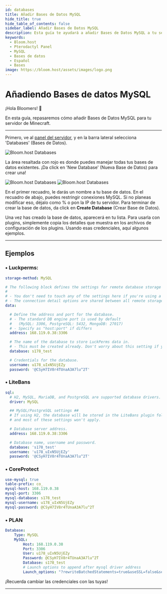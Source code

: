 ```yaml
---
id: databases
title: Añadir Bases de Datos MySQL
hide_title: true
hide_table_of_contents: false
sidebar_label: Añadir Bases de Datos MySQL
description: Esta guía te ayudará a añadir Bases de Datos MySQL a tu servidor
keywords:
  - Bloom.host
  - Pterodactyl Panel
  - MySQL
  - Bases de datos
  - Español
  - Bases
image: https://bloom.host/assets/images/logo.png
---
```


# Añadiendo Bases de datos MySQL

¡Hola Bloomers! 👋

En esta guía, repasaremos cómo añadir Bases de Datos MySQL para tu servidor de Minecraft.

---

Primero, ve al [panel del servidor](https://mc.bloom.host/), y en la barra lateral selecciona 'Databases' (Bases de Datos).


![Bloom.host Databases](../../../../../../../static/img/databases/databases1.png)

La área resaltada con rojo es donde puedes manejar todas tus bases de datos existentes. ¡Da click en 'New Database' (Nueva Base de Datos) para crear una!

![Bloom.host Databases](../../../../../../../static/img/databases/databases2.png)
![Bloom.host Databases](../../../../../../../static/img/databases/databases3.png)

En el primer recuadro, le darás un nombre a tu base de datos. En el recuadro de abajo, puedes restringir conexiones MySQL. Si no planeas modificar eso, déjalo como % o pon la IP de tu servidor. Para terminar de crear la base de datos, da click en **Create Database** (Crear Base de Datos).

Una vez has creado la base de datos, aparecerá en tu lista. Para usarla con plugins, simplemente copia los detalles que muestra en los archivos de configuración de los plugins. Usando esas credenciales, aquí algunos ejemplos.

---

## Ejemplos
### • Luckperms:
```YAML
storage-method: MySQL

# The following block defines the settings for remote database storage methods.
#
# - You don't need to touch any of the settings here if you're using a local storage method!
# - The connection detail options are shared between all remote storage types.
data:

  # Define the address and port for the database.
  # - The standard DB engine port is used by default
  #   (MySQL: 3306, PostgreSQL: 5432, MongoDB: 27017)
  # - Specify as "host:port" if differs
  address: 168.119.0.38:3306

  # The name of the database to store LuckPerms data in.
  # - This must be created already. Don't worry about this setting if you're using MongoDB.
  database: s178_test

  # Credentials for the database.
  username: u178_uIxN5UjEZy
  password: '@CSyH7IV8r4TUnaA3A7lu^2T'
```
### • LiteBans
```YAML
sql:
  # H2, MySQL, MariaDB, and PostgreSQL are supported database drivers.
  driver: MySQL

  ## MySQL/PostgreSQL settings ##
  # If using H2, the database will be stored in the LiteBans plugin folder,
  # and most of these settings won't apply.

  # Database server address.
  address: 168.119.0.38:3306

  # Database name, username and password.
  database: 's178_test'
  username: 'u178_uIxN5UjEZy'
  password: '@CSyH7IV8r4TUnaA3A7lu^2T'
```
### • CoreProtect
```YAML
use-mysql: true
table-prefix: co_
mysql-host: 168.119.0.38
mysql-port: 3306
mysql-database: s178_test
mysql-username: u178_uIxN5UjEZy
mysql-password: @CSyH7IV8r4TUnaA3A7lu^2T
```
### • PLAN
```YAML
Database:
    Type: MySQL
    MySQL:
        Host: 168.119.0.38
        Port: 3306
        User: u178_uIxN5UjEZy
        Password: @CSyH7IV8r4TUnaA3A7lu^2T
        Database: s178_test
        # Launch options to append after mysql driver address
        Launch_options: "?rewriteBatchedStatements=true&useSSL=false&serverTimezone=UTC"
```

¡Recuerda cambiar las credenciales con las tuyas!

---